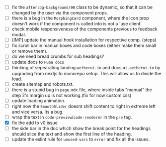 - [ ] fix the `after:bg-background/90` class to be dynamic, so that it can be changed by the user via the component props.
- [ ] there is a bug in the `MorphingCard` component, where the Icon prop doesn't work if the component is called into is not a 'use client'.
- [ ] check mobile responsiveness of the components previous to feedback modal.
- [ ] [IMP] update the manual hook installation for respective comp. (steps)
- [ ] fix scroll bar in manual boxes and code boxes (either make them small or remove them).
- [ ] do we need bread crumbs for sub headings?
- [ ] update docs to `Fuma docs`
- [ ] thinking of sepearating landing:`aetherui.in` and docs:`ui.aetherui.in` by upgrading from nextjs to monorepo setup. This will allow us to divide the load.
- [ ] create sitemap and robots.txt.
- [ ] there is a stupid bug in `page.mdx` file, where inside tabs "manual" the step 2's margin up is not working.(fix for now custom css)
- [ ] update loading animation.
- [ ] right now the `SmoothSlider` doesnt shift content to right in extreme left and vice versa. Its a bug.
- [ ] wrap the text in `code-preview`/`code-renderer` in the `pre` tag.
- [x] fix the add to v0 issue
- [ ] the side bar in the doc which show the break point for the headings should slice the text and show the first line of the heading.
- [ ] update the eslint rule for `unused-vars` to `error` and fix all the issues.
